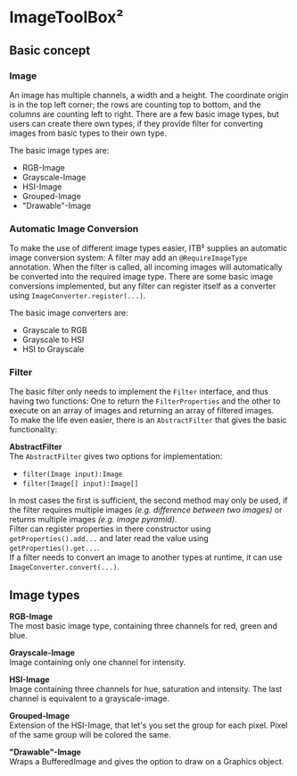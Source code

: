 # ImageToolBox²

## Basic concept
### Image
An image has multiple channels, a width and a height. The coordinate origin is in the
top left corner; the rows are counting top to bottom, and the columns are counting left
to right. There are a few basic image types, but users can create there own types, if
they provide filter for converting images from basic types to their own type.

The basic image types are:
* RGB-Image
* Grayscale-Image
* HSI-Image
* Grouped-Image
* "Drawable"-Image

### Automatic Image Conversion
To make the use of different image types easier, ITB² supplies an automatic image
conversion system: A filter may add an `@RequireImageType` annotation. When the
filter is called, all incoming images will automatically be converted into the required
image type. There are some basic image conversions implemented, but any filter can
register itself as a converter using `ImageConverter.register(...)`.

The basic image converters are:
* Grayscale to RGB
* Grayscale to HSI
* HSI to Grayscale

### Filter
The basic filter only needs to implement the `Filter` interface, and thus having two
functions: One to return the `FilterProperties` and the other to execute on an array
of images and returning an array of filtered images.  
To make the life even easier, there is an `AbstractFilter` that gives the basic
functionality:

**AbstractFilter**  
The `AbstractFilter` gives two options for implementation:
* `filter(Image input):Image`
* `filter(Image[] input):Image[]`

In most cases the first is sufficient, the second method may only be used, if the filter
requires multiple images *(e.g. difference between two images)* or returns multiple images
*(e.g. image pyramid)*.  
Filter can register properties in there constructor using `getProperties().add...`
and later read the value using `getProperties().get...`.  
If a filter needs to convert an image to another types at runtime, it can use `ImageConverter.convert(...)`.

## Image types
**RGB-Image**  
The most basic image type, containing three channels for red, green and blue.

**Grayscale-Image**  
Image containing only one channel for intensity.

**HSI-Image**  
Image containing three channels for hue, saturation and intensity. The last channel is
equivalent to a grayscale-image.

**Grouped-Image**  
Extension of the HSI-Image, that let's you set the group for each pixel. Pixel of the same
group will be colored the same.

**"Drawable"-Image**  
Wraps a BufferedImage and gives the option to draw on a Graphics object.
